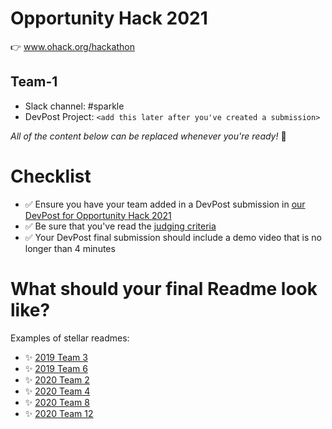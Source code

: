 
# Opportunity Hack 2021
👉 www.ohack.org/hackathon
## Team-1
- Slack channel: #sparkle
- DevPost Project: `<add this later after you've created a submission>`

_All of the content below can be replaced whenever you're ready!_ 🙌

# Checklist
- ✅ Ensure you have your team added in a DevPost submission in [our DevPost for Opportunity Hack 2021](https://opportunity-hack-2021.devpost.com/)
- ✅ Be sure that you've read the [judging criteria](https://opportunity-hack-2021.devpost.com/#judging-criteria)
- ✅ Your DevPost final submission should include a demo video that is no longer than 4 minutes

# What should your final Readme look like?
Examples of stellar readmes:
- ✨ [2019 Team 3](https://github.com/2019-Arizona-Opportunity-Hack/Team-3)
- ✨ [2019 Team 6](https://github.com/2019-Arizona-Opportunity-Hack/Team-6)
- ✨ [2020 Team 2](https://github.com/2020-opportunity-hack/Team-02)
- ✨ [2020 Team 4](https://github.com/2020-opportunity-hack/Team-04)
- ✨ [2020 Team 8](https://github.com/2020-opportunity-hack/Team-08)
- ✨ [2020 Team 12](https://github.com/2020-opportunity-hack/Team-12)
